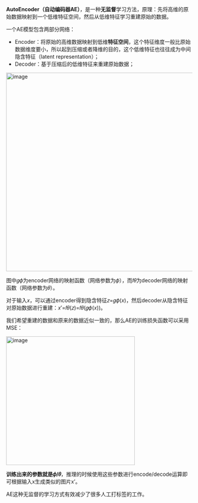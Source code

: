 **AutoEncoder（自动编码器AE）**，是一种**无监督**学习方法，原理：先将高维的原始数据映射到一个低维特征空间，然后从低维特征学习重建原始的数据。

一个AE模型包含两部分网络：
-  Encoder：将原始的高维数据映射到低维**特征空间**，这个特征维度一般比原始数据维度要小，所以起到压缩或者降维的目的，这个低维特征也往往成为中间隐含特征（latent representation）；
-  Decoder：基于压缩后的低维特征来重建原始数据；
<img width="537" alt="image" src="https://github.com/user-attachments/assets/1140f892-f376-4c88-a31b-44aa93802d68">

图中𝑔𝜙为encoder网络的映射函数（网络参数为𝜙），而𝑓𝜃为decoder网络的映射函数（网络参数为𝜃）。

对于输入𝑥，可以通过encoder得到隐含特征𝑧=𝑔𝜙(𝑥)，然后decoder从隐含特征对原始数据进行重建：𝑥′=𝑓𝜃(𝑧)=𝑓𝜃(𝑔𝜙(𝑥))。

我们希望重建的数据和原来的数据近似一致的，那么AE的训练损失函数可以采用MSE：

<img width="348" alt="image" src="https://github.com/user-attachments/assets/e3cbcb42-e75b-4856-a371-6e8f4f4710f4">

**训练出来的参数就是𝜙/𝜃**，推理的时候使用这些参数进行encode/decode运算即可根据输入x生成类似的图片x’。

AE这种无监督的学习方式有效减少了很多人工打标签的工作。
